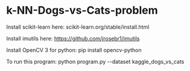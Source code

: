 # k-NN-Dogs-vs-Cats-problem



Install scikit-learn here: scikit-learn.org/stable/install.html

Install imutils here: https://github.com/jrosebr1/imutils

Install OpenCV 3 for python: pip install opencv-python

To run this program: python program.py --dataset kaggle_dogs_vs_cats
